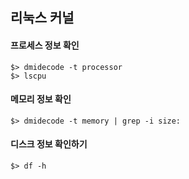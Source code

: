 ## 리눅스 커널

#### 프로세스 정보 확인

```
$> dmidecode -t processor
$> lscpu
```

#### 메모리 정보 확인

```
$> dmidecode -t memory | grep -i size:
```

#### 디스크 정보 확인하기

```
$> df -h
```